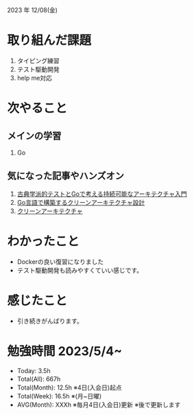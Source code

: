 2023 年 12/08(金)

# 取り組んだ課題
1. タイピング練習
2. テスト駆動開発
3. help me対応

# 次やること

## メインの学習

1. Go

## 気になった記事やハンズオン
1. [古典学派的テストとGoで考える持続可能なアーキテクチャ入門](https://zenn.dev/jy8752/books/73769005e6afa9/viewer/chapter1)
2. [Go言語で構築するクリーンアーキテクチャ設計](https://techbookfest.org/product/9a3U54LBdKDE30ewPS6Ugn?productVariantID=itEzQN5gKZX8gXMmLTEXAB)
3. [クリーンアーキテクチャ](https://nuits.jp/entry/easiest-clean-architecture-2019-09)

# わかったこと

* Dockerの良い復習になりました
* テスト駆動開発も読みやすくていい感じです。

# 感じたこと

* 引き続きがんばります。

# 勉強時間 2023/5/4~

* Today: 3.5h
* Total(All): 667h　
* Total(Month): 12.5h ※4日(入会日)起点
* Total(Week): 16.5h ※(月~日曜)
* AVG(Month): XXXh ※毎月4日(入会日)更新 ※後で更新します
